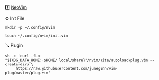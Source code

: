 :one: [NeoVim](https://neovim.io/)


:gear: Init File

```
mkdir -p ~/.config/nvim
```

```
touch ~/.config/nvim/init.vim
```

:plunger: Plugin

```
sh -c 'curl -fLo "${XDG_DATA_HOME:-$HOME/.local/share}"/nvim/site/autoload/plug.vim --create-dirs \
     https://raw.githubusercontent.com/junegunn/vim-plug/master/plug.vim'
```
